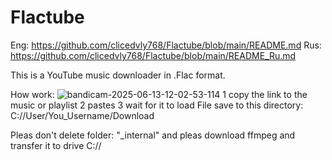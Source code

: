 # Flactube
Eng: https://github.com/clicedvly768/Flactube/blob/main/README.md
Rus: https://github.com/clicedvly768/Flactube/blob/main/README_Ru.md

This is a YouTube music downloader in .Flac format.

How work:
![bandicam-2025-06-13-12-02-53-114](https://github.com/user-attachments/assets/f72cb770-a95f-4b6e-b7dc-0fb0df1a49ff)
1 copy the link to the music or playlist
2 pastes
3 wait for it to load
File save to this directory: C://User/You_Username/Download

Pleas don't delete folder: "_internal" and pleas download ffmpeg and transfer it to drive C://

